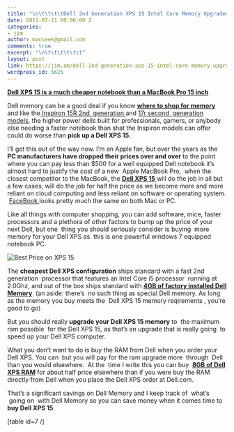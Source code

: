 ```yaml
---
title: "\n\t\t\t\tDell 2nd Generation XPS 15 Intel Core Memory Upgrades\t\t"
date: 2011-07-11 00:00:00 Z
categories:
- jim
author: macseek@gmail.com
comments: true
excerpt: "\n\t\t\t\t\t\t"
layout: post
link: https://jim.am/dell-2nd-generation-xps-15-intel-core-memory-upgrades/
wordpress_id: 5625
---
```


**[Dell XPS 15 is a much cheaper notebook than a MacBook Pro 15 inch](http://www.amazon.com/gp/product/B004XZMBS2/ref=as_li_ss_tl?ie=UTF8&tag=ramseeker-20&linkCode=as2&camp=217145&creative=399373&creativeASIN=B004XZMBS2)**




Dell memory can be a good deal if you know **[where to shop for memory](http://www.jim.am)** and like the[ Inspiron 15R 2nd  generation ](http://www.jim.am/dell-inspiron-15r-2nd-generation-laptop-memory-upgrades/)and [17r second  generation models](http://www.jim.am/dell-inspiron-17r-2nd-generation-laptop-memory-upgrades/), the higher power dells built for professionals, gamers, or anybody else needing a faster notebook than shat the Inspiron models can offer could do worse than **pick up a Dell XPS 15.**




I’ll get this out of the way now. I’m an Apple fan, but over the years as the **PC manufacturers have dropped their prices over and over** to the point where you can pay less than $500 for a well equipped Dell notebook it’s almost hard to justify the cost of a new  Apple MacBook Pro,  when the closest competitor to the MacBook, the [**Dell XPS 15** ](http://www.amazon.com/gp/product/B004XZMBS2/ref=as_li_ss_tl?ie=UTF8&tag=ramseeker-20&linkCode=as2&camp=217145&creative=399373&creativeASIN=B004XZMBS2)will do the job in all but a few cases, will do the job for half the price as we become more and more reliant on cloud computing and less reliant on software or operating system.  [FaceBook ](http://www.facebook.com)looks pretty much the same on both Mac or PC.




Like all things with computer shopping, you can add software, mice, faster processors and a plethora of other factors to bump up the price of your next Dell, but one  thing you should seriously consider is buying  more memory for your Dell XPS as  this is one powerful windows 7 equipped notebook PC.




![Best Price on XPS 15](http://www.jim.am/wp-content/uploads/2011/07/71-RWyLwXVL._AA1500_.jpg)




The **cheapest Dell XPS configuration** ships standard with a fast 2nd generation  processor that features an Intel Core i5 processor  running at 2.0Ghz, and out of the box ships standard with **[4GB of factory installed Dell Memory](http://www.anrdoezrs.net/click-1548159-10273954?url=http%3A%2F%2Fwww.crucial.com%2Fstore%2Faffiliateredirect.asp%3Fimodule%3DCT51264BC1339%26aid%3D10273954%26cid%3D777292%26subid%3D890%26PRS%3Duscj&cjsku=CT51264BC1339%22)**  (an aside: there’s  no such thing as special Dell memory. As long as the memory you buy meets the  Dell XPS 15 memory reqirements , you’re good to go)




But you should really **upgrade your Dell XPS 15 memory** to  the maximum ram possible  for the Dell XPS 15, as that’s an upgrade that is really going  to speed up your Dell XPS computer.




What you don’t want to do is buy the RAM from Dell when you order your Dell XPS. You can  but you will pay for the ram upgrade more  through  Dell than you would elsewhere.  At the  time I write this you can buy  **[8GB of Dell XPS RAM](http://www.tkqlhce.com/click-1548159-10273954?url=http%3A%2F%2Fwww.crucial.com%2Fstore%2Faffiliateredirect.asp%3Fimodule%3DCT2KIT51264BC1339%26aid%3D10273954%26cid%3D777292%26subid%3D890%26PRS%3Duscj&cjsku=CT2KIT51264BC1339)** for about half price elsewhere than if you were buy the RAM directly from Dell when you place the Dell XPS order at Dell.com.




That’s a significant savings on Dell Memory and I keep track of  what’s  going on  with Dell Memory so you can save money when it comes time to **buy Dell XPS 15**.




[table id=7 /]




 


		
